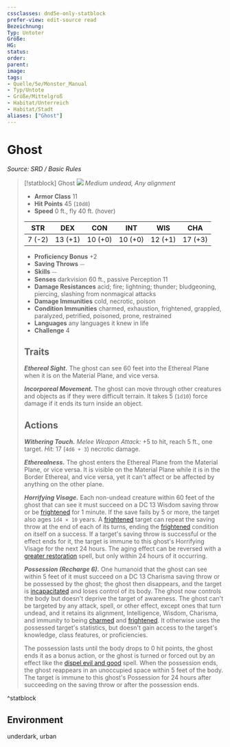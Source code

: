 ```yaml
---
cssclasses: dnd5e-only-statblock
prefer-view: edit-source read
Bezeichnung: 
Typ: Untoter
Größe: 
HG: 
status:
order:
parent:
image: 
tags:
- Quelle/5e/Monster_Manual
- Typ/Untote
- Größe/Mittelgroß
- Habitat/Unterreich
- Habitat/Stadt
aliases: ["Ghost"]
---
```

# Ghost
*Source: SRD / Basic Rules*  

> [!statblock] Ghost
> ![](compendium/bestiary/undead/token/ghost.png#token)
> *Medium undead, Any alignment*
> 
> - **Armor Class** 11 
> - **Hit Points** 45 (`10d8`)
> - **Speed** 0 ft., fly 40 ft. (hover)
> 
> |STR|DEX|CON|INT|WIS|CHA|
> |:---:|:---:|:---:|:---:|:---:|:---:|
> | 7 (-2)|13 (+1)|10 (+0)|10 (+0)|12 (+1)|17 (+3)|
> 
> - **Proficiency Bonus** +2
> - **Saving Throws** ⏤
> - **Skills** ⏤
> - **Senses** darkvision 60 ft., passive Perception 11
> - **Damage Resistances** acid; fire; lightning; thunder; bludgeoning, piercing, slashing from nonmagical attacks
> - **Damage Immunities** cold, necrotic, poison
> - **Condition Immunities** charmed, exhaustion, frightened, grappled, paralyzed, petrified, poisoned, prone, restrained
> - **Languages** any languages it knew in life
> - **Challenge** 4
> 
> ## Traits
> 
> ***Ethereal Sight.*** The ghost can see 60 feet into the Ethereal Plane when it is on the Material Plane, and vice versa.
> 
> ***Incorporeal Movement.*** The ghost can move through other creatures and objects as if they were difficult terrain. It takes 5 (`1d10`) force damage if it ends its turn inside an object.
> 
> ## Actions
> 
> ***Withering Touch.*** *Melee Weapon Attack:* +5 to hit, reach 5 ft., one target. *Hit:* 17 (`4d6 + 3`) necrotic damage.
> 
> ***Etherealness.*** The ghost enters the Ethereal Plane from the Material Plane, or vice versa. It is visible on the Material Plane while it is in the Border Ethereal, and vice versa, yet it can't affect or be affected by anything on the other plane.
> 
> ***Horrifying Visage.*** Each non-undead creature within 60 feet of the ghost that can see it must succeed on a DC 13 Wisdom saving throw or be [frightened](rules/conditions.md#frightened) for 1 minute. If the save fails by 5 or more, the target also ages `1d4 × 10` years. A [frightened](rules/conditions.md#frightened) target can repeat the saving throw at the end of each of its turns, ending the [frightened](rules/conditions.md#frightened) condition on itself on a success. If a target's saving throw is successful or the effect ends for it, the target is immune to this ghost's Horrifying Visage for the next 24 hours. The aging effect can be reversed with a  [greater restoration](compendium/spells/greater-restoration.md) spell, but only within 24 hours of it occurring.
> 
> ***Possession (Recharge 6).*** One humanoid that the ghost can see within 5 feet of it must succeed on a DC 13 Charisma saving throw or be possessed by the ghost; the ghost then disappears, and the target is [incapacitated](rules/conditions.md#incapacitated) and loses control of its body. The ghost now controls the body but doesn't deprive the target of awareness. The ghost can't be targeted by any attack, spell, or other effect, except ones that turn undead, and it retains its alignment, Intelligence, Wisdom, Charisma, and immunity to being [charmed](rules/conditions.md#charmed) and [frightened](rules/conditions.md#frightened). It otherwise uses the possessed target's statistics, but doesn't gain access to the target's knowledge, class features, or proficiencies.
> 
> The possession lasts until the body drops to 0 hit points, the ghost ends it as a bonus action, or the ghost is turned or forced out by an effect like the [dispel evil and good](compendium/spells/dispel-evil-and-good.md) spell. When the possession ends, the ghost reappears in an unoccupied space within 5 feet of the body. The target is immune to this ghost's Possession for 24 hours after succeeding on the saving throw or after the possession ends.

^statblock

## Environment

underdark, urban